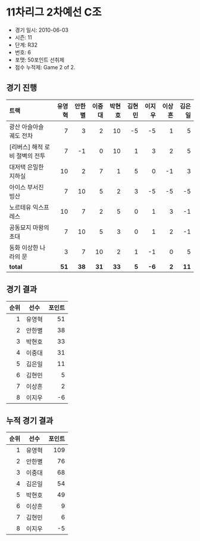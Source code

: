 # 11차리그 2차예선 C조

- 경기 일시: 2010-06-03
- 시즌: 11
- 단계: R32
- 번호: 6
- 포맷: 50포인트 선취제
- 점수 누적제: Game 2 of 2.





## 경기 진행

| 트랙 | 유영혁 | 안한별 | 이중대 | 박현호 | 김현민 | 이지우 | 이상흔 | 김은일 |
|:---|---:|---:|---:|---:|---:|---:|---:|---:|
| 광산 아슬아슬 궤도 전차 | 7 | 3 | 2 | 10 | -5 | -5 | 1 | 5 |
| [리버스] 해적 로비 절벽의 전투 | 7 | -1 | 0 | 10 | 1 | 3 | 2 | 5 |
| 대저택 은밀한 지하실 | 10 | 2 | 7 | 1 | 5 | 0 | -1 | 3 |
| 아이스 부서진 빙산 | 7 | 10 | 5 | 2 | 3 | -5 | -5 | -5 |
| 노르테유 익스프레스 | 10 | 7 | 2 | 5 | 0 | 1 | 3 | -1 |
| 공동묘지 마왕의 초대 | 7 | 10 | 5 | 3 | 0 | 1 | 2 | -1 |
| 동화 이상한 나라의 문 | 3 | 7 | 10 | 2 | 1 | -1 | 0 | 5 |
| __total__ | __51__ | __38__ | __31__ | __33__ | __5__ | __-6__ | __2__ | __11__ |




## 경기 결과

| 순위 | 선수 | 포인트 |
|---:|:---:|---:|
| 1 | 유영혁 | 51 |
| 2 | 안한별 | 38 |
| 3 | 박현호 | 33 |
| 4 | 이중대 | 31 |
| 5 | 김은일 | 11 |
| 6 | 김현민 | 5 |
| 7 | 이상흔 | 2 |
| 8 | 이지우 | -6 |

## 누적 경기 결과

| 순위 | 선수 | 포인트 |
|---:|:---:|---:|
| 1 | 유영혁 | 109 |
| 2 | 안한별 | 76 |
| 3 | 이중대 | 68 |
| 4 | 김은일 | 54 |
| 5 | 박현호 | 49 |
| 6 | 이상흔 | 9 |
| 7 | 김현민 | 6 |
| 8 | 이지우 | -5 |

